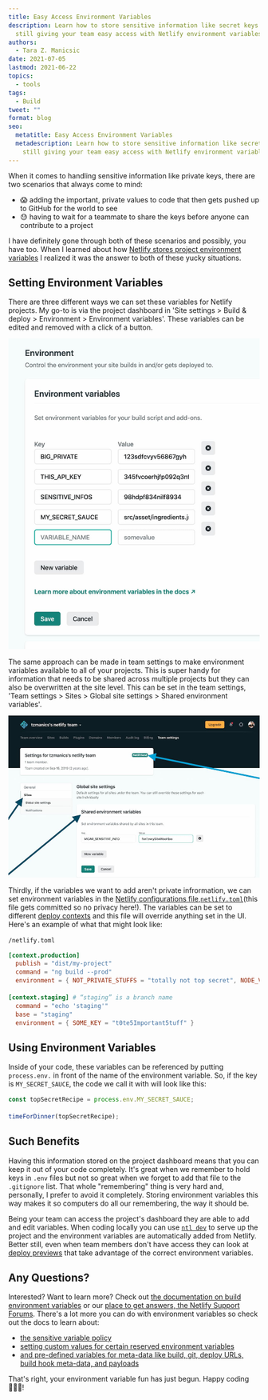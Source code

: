 ```yaml
---
title: Easy Access Environment Variables
description: Learn how to store sensitive information like secret keys while
  still giving your team easy access with Netlify environment variables.
authors:
  - Tara Z. Manicsic
date: 2021-07-05
lastmod: 2021-06-22
topics:
  - tools
tags:
  - Build
tweet: ""
format: blog
seo:
  metatitle: Easy Access Environment Variables
  metadescription: Learn how to store sensitive information like secret keys while
    still giving your team easy access with Netlify environment variables.
---
```

When it comes to handling sensitive information like private keys, there are two scenarios that always come to mind:

* 😱 adding the important, private values to code that then gets pushed up to GitHub for the world to see
* 😓 having to wait for a teammate to share the keys before anyone can contribute to a project

I have definitely gone through both of these scenarios and possibly, you have too. When I learned about how [Netlify stores project environment variables](https://ntl.fyi/3wOorom) I realized it was the answer to both of these yucky situations.

## Setting Environment Variables

There are three different ways we can set these variables for Netlify projects. My go-to is via the project dashboard in 'Site settings > Build & deploy > Environment > Environment variables'. These variables can be edited and removed with a click of a button.

![project dashboard list of environment variable](/v3/img/blog/screen-shot-2021-06-22-at-1.42.49-pm.jpg "project dashboard list of environment variable")

The same approach can be made in team settings to make environment variables available to all of your projects. This is super handy for information that needs to be shared across multiple projects but they can also be overwritten at the site level. This can be set in the team settings, 'Team settings > Sites > Global site settings > Shared environment variables'.

![team settings dashboard](/v3/img/blog/screen-shot-2021-06-22-at-10.31.49-pm.jpg "team settings dashboard")

Thirdly, if the variables we want to add aren't private infrormation, we can set environment variables in the [Netlify configurations file,`netlify.toml`](https://ntl.fyi/3xI8GiF)(this file gets committed so no privacy here!). The variables can be set to different [deploy contexts](https://ntl.fyi/3gUYY63) and this file will override anything set in the UI. Here's an example of what that might look like:

`/netlify.toml`
```toml
[context.production]
  publish = "dist/my-project"
  command = "ng build --prod"
  environment = { NOT_PRIVATE_STUFFS = "totally not top secret", NODE_VERSION = "14.15.3", API_KEY = "abc1234teeheehee" }

[context.staging] # “staging” is a branch name
  command = "echo 'staging'"
  base = "staging"
  environment = { SOME_KEY = "t0te5Important5tuff" }
```

## Using Environment Variables

Inside of your code, these variables can be referenced by putting `process.env.` in front of the name of the environment variable. So, if the key is `MY_SECRET_SAUCE`, the code we call it with will look like this:

```javascript
const topSecretRecipe = process.env.MY_SECRET_SAUCE;

timeForDinner(topSecretRecipe);
```

## Such Benefits

Having this information stored on the project dashboard means that you can keep it out of your code completely. It's great when we remember to hold keys in `.env` files but not so great when we forget to add that file to the `.gitignore` list. That whole "remembering" thing is very hard and, personally, I prefer to avoid it completely. Storing environment variables this way makes it so computers do all our remembering, the way it should be.

Being your team can access the project's dashboard they are able to add and edit variables. When coding locally you can use [`ntl dev`](https://ntl.fyi/3wPemYp) to serve up the project and the environment variables are automatically added from Netlify. Better still, even when team members don't have access they can look at [deploy previews](https://ntl.fyi/3xOpe91) that take advantage of the correct environment variables.

## Any Questions?

Interested? Want to learn more? Check out [the documentation on build environment variables](https://ntl.fyi/3wOorom) or our [place to get answers, the Netlify Support Forums](https://answers.netlify.com/). There's a lot more you can do with environment variables so check out the docs to learn about:

* [the sensitive variable policy](https://ntl.fyi/2SOkgdC)
* [setting custom values for certain reserved environment variables](https://docs.netlify.com/configure-builds/environment-variables/?utm_campaign=devex-tzm&utm_source=blog&utm_medium=blog&utm_content=env-vars#netlify-configuration-variables)
* [and pre-defined variables for meta-data like build, git, deploy URLs, build hook meta-data, and payloads](https://docs.netlify.com/configure-builds/environment-variables/?utm_campaign=devex-tzm&utm_source=blog&utm_medium=blog&utm_content=env-vars#read-only-variables)

That's right, your environment variable fun has just begun. Happy coding 👩🏻‍💻!
